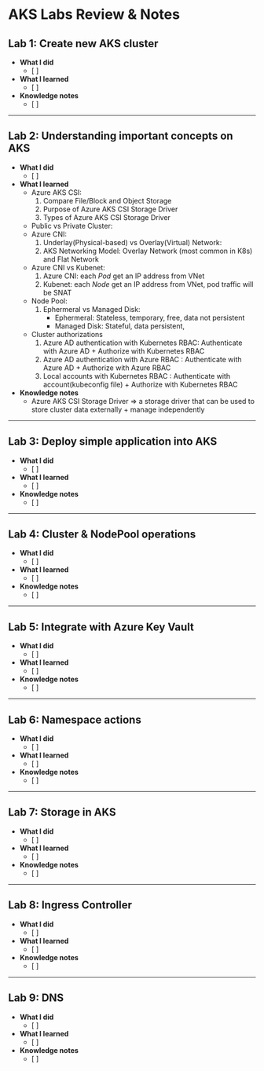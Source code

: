# AKS Labs Review & Notes

## Lab 1: Create new AKS cluster
- **What I did**
    - [  ]
- **What I learned**
    - [ ]
- **Knowledge notes**
    - [ ]

---

## Lab 2: Understanding important concepts on AKS
- **What I did**
    - [ ]
- **What I learned**
    - Azure AKS CSI:
        1. Compare File/Block and Object Storage
        2. Purpose of Azure AKS CSI Storage Driver
        3. Types of Azure AKS CSI Storage Driver
    - Public vs Private Cluster:
    - Azure CNI:
        1. Underlay(Physical-based) vs Overlay(Virtual) Network:
        2. AKS Networking Model: Overlay Network (most common in K8s) and Flat Network
    - Azure CNI vs Kubenet:
        1. Azure CNI: each *Pod* get an IP address from VNet
        2. Kubenet: each *Node* get an IP address from VNet, pod traffic will be SNAT
    - Node Pool:
        1. Ephermeral vs Managed Disk:
           + Ephermeral: Stateless, temporary, free, data not persistent
           + Managed Disk: Stateful, data persistent,    
    - Cluster authorizations
        1. Azure AD authentication with Kubernetes RBAC: Authenticate with Azure AD + Authorize with Kubernetes RBAC
        2. Azure AD authentication with Azure RBAC     : Authenticate with Azure AD + Authorize with Azure RBAC 
        3. Local accounts with Kubernetes RBAC         : Authenticate with account(kubeconfig file) + Authorize with Kubernetes RBAC
- **Knowledge notes**
    - Azure AKS CSI Storage Driver => a storage driver that can be used to store cluster data externally + manage independently

---

## Lab 3: Deploy simple application into AKS
- **What I did**
    - [ ]
- **What I learned**
    - [ ]
- **Knowledge notes**
    - [ ]

---

## Lab 4: Cluster & NodePool operations
- **What I did**
    - [ ]
- **What I learned**
    - [ ]
- **Knowledge notes**
    - [ ]

---

## Lab 5: Integrate with Azure Key Vault
- **What I did**
    - [ ]
- **What I learned**
    - [ ]
- **Knowledge notes**
    - [ ]

---

## Lab 6: Namespace actions
- **What I did**
    - [ ]
- **What I learned**
    - [ ]
- **Knowledge notes**
    - [ ]

---

## Lab 7: Storage in AKS
- **What I did**
    - [ ]
- **What I learned**
    - [ ]
- **Knowledge notes**
    - [ ]

---

## Lab 8: Ingress Controller
- **What I did**
    - [ ]
- **What I learned**
    - [ ]
- **Knowledge notes**
    - [ ]

---

## Lab 9: DNS
- **What I did**
    - [ ]
- **What I learned**
    - [ ]
- **Knowledge notes**
    - [ ]
